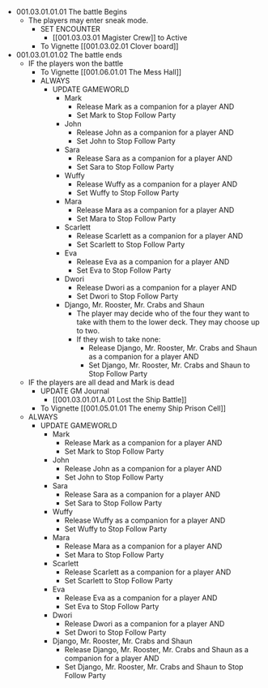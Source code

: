 - 001.03.01.01.01 The battle Begins
	- The players may enter sneak mode.
		- SET ENCOUNTER
			- [[001.03.03.01 Magister Crew]] to Active
		- To Vignette [[001.03.02.01 Clover board]]
- 001.03.01.01.02 The battle ends
	- IF the players won the battle
		- To Vignette [[001.06.01.01 The Mess Hall]]
		- ALWAYS
			- UPDATE GAMEWORLD
				- Mark
					- Release Mark as a companion for a player AND
					- Set Mark to Stop Follow Party
				- John
					- Release John as a companion for a player AND
					- Set John to Stop Follow Party
				- Sara
					- Release Sara as a companion for a player AND
					- Set Sara to Stop Follow Party
				- Wuffy
					- Release Wuffy as a companion for a player AND
					- Set Wuffy to Stop Follow Party
				- Mara
					- Release Mara as a companion for a player AND
					- Set Mara to Stop Follow Party
				- Scarlett
					- Release Scarlett as a companion for a player AND
					- Set Scarlett to Stop Follow Party
				- Eva
					- Release Eva as a companion for a player AND
					- Set Eva to Stop Follow Party
				- Dwori
					- Release Dwori as a companion for a player AND
					- Set Dwori to Stop Follow Party
				- Django, Mr. Rooster, Mr. Crabs and Shaun
					- The player may decide who of the four they want to take with them to the lower deck. They may choose up to two.
					- If they wish to take none:
						- Release Django, Mr. Rooster, Mr. Crabs and Shaun as a companion for a player AND
						- Set Django, Mr. Rooster, Mr. Crabs and Shaun to Stop Follow Party
	- IF the players are all dead and Mark is dead
		- UPDATE GM Journal
			- [[001.03.01.01.A.01 Lost the Ship Battle]]
		- To Vignette [[001.05.01.01 The enemy Ship Prison Cell]]
	- ALWAYS
		- UPDATE GAMEWORLD
			- Mark
				- Release Mark as a companion for a player AND
				- Set Mark to Stop Follow Party
			- John
				- Release John as a companion for a player AND
				- Set John to Stop Follow Party
			- Sara
				- Release Sara as a companion for a player AND
				- Set Sara to Stop Follow Party
			- Wuffy
				- Release Wuffy as a companion for a player AND
				- Set Wuffy to Stop Follow Party
			- Mara
				- Release Mara as a companion for a player AND
				- Set Mara to Stop Follow Party
			- Scarlett
				- Release Scarlett as a companion for a player AND
				- Set Scarlett to Stop Follow Party
			- Eva
				- Release Eva as a companion for a player AND
				- Set Eva to Stop Follow Party
			- Dwori
				- Release Dwori as a companion for a player AND
				- Set Dwori to Stop Follow Party
			- Django, Mr. Rooster, Mr. Crabs and Shaun
				- Release Django, Mr. Rooster, Mr. Crabs and Shaun as a companion for a player AND
				- Set Django, Mr. Rooster, Mr. Crabs and Shaun to Stop Follow Party